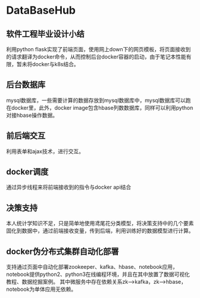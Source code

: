 # DataBaseHub
## 软件工程毕业设计小结
利用python flask实现了前端页面，使用网上down下的网页模板，将页面接收到的请求翻译为docker命令，从而控制后台docker容器的启动，由于笔记本性能有限，暂未将docker与k8s结合。
## 后台数据库
mysql数据库，一些需要计算的数据存放到mysql数据库中，mysql数据库可以跑在docker里，此外，docker image包含hbase列数数据库，同样可以利用python对接hbase操作数据。
## 前后端交互
利用表单和ajax技术，进行交互。
## docker调度
通过异步线程来将前端接收到的指令与docker api结合
## 决策支持
本人统计学知识不足，只是简单地使用鸢尾花分类模型，将决策支持中的几个要素固化到数据中，通过前端接收变量，传到后端，利用训练好的数据模型进行计算。
## docker伪分布式集群自动化部署
支持通过页面中自动化部署zookeeper、kafka、hbase、notebook应用，notebook提供python2、python3在线编程环境，并且在其中放置了数据可视化教程、数据挖掘案例。
其中微服务中存在依赖关系zk-->kafka，zk-->hbase，notebook为单体应用无依赖。
